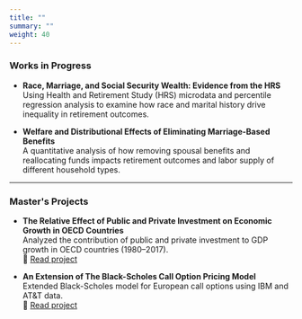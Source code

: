```yaml
---
title: ""
summary: ""
weight: 40
---
```


### Works in Progress

- **Race, Marriage, and Social Security Wealth: Evidence from the HRS**  
  Using Health and Retirement Study (HRS) microdata and percentile regression analysis to examine how race and marital history drive inequality in retirement outcomes.

- **Welfare and Distributional Effects of Eliminating Marriage-Based Benefits**  
  A quantitative analysis of how removing spousal benefits and reallocating funds impacts retirement outcomes and labor supply of different household types.

---

### Master's Projects

- **The Relative Effect of Public and Private Investment on Economic Growth in OECD Countries**  
  Analyzed the contribution of public and private investment to GDP growth in OECD countries (1980–2017).  
  📄 [Read project](/uploads/Econ-Capstone-Project.pdf)

- **An Extension of The Black-Scholes Call Option Pricing Model**  
  Extended Black-Scholes model for European call options using IBM and AT&T data.  
  📄 [Read project](/uploads/Math-Capstone-Project.pdf)
